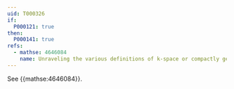 ```yaml
---
uid: T000326
if:
  P000121: true
then:
  P000141: true
refs:
  - mathse: 4646084
    name: Unraveling the various definitions of k-space or compactly generated space
---
```


See {{mathse:4646084}}.
